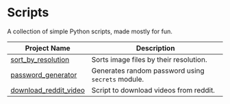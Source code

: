 # Scripts
A collection of simple Python scripts, made mostly for fun.

| Project Name                                                                                       | Description                                       |
|----------------------------------------------------------------------------------------------------|---------------------------------------------------|
| [sort_by_resolution](https://github.com/Fenrir7734/scripts/blob/main/sort_by_resolution.py)        | Sorts image files by their resolution.            |
| [password_generator](https://github.com/Fenrir7734/scripts/blob/main/password_generator.py)        | Generates random password using `secrets` module. |
| [download_reddit_video](https://github.com/Fenrir7734/scripts/blob/main/download_reddit_video.py)  | Script to download videos from reddit.            |